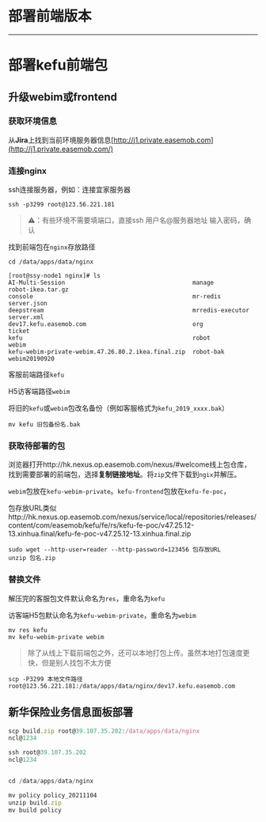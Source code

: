 # 部署前端版本

---

# 部署kefu前端包

## 升级webim或frontend

### 获取环境信息

从**Jira**上找到当前环境服务器信息[http://j1.private.easemob.com](http://j1.private.easemob.com/)

### 连接nginx

ssh连接服务器，例如：连接宜家服务器

```other
ssh -p3299 root@123.56.221.181
```

> ⚠️：有些环境不需要填端口，直接ssh 用户名@服务器地址
> 输入密码，确认
>

找到前端包在`nginx`存放路径

```other
cd /data/apps/data/nginx
```

```other
[root@ssy-node1 nginx]# ls
AI-Multi-Session                                    manage            robot-ikea.tar.gz
console                                             mr-redis          server.json
deepstream                                          mrredis-executor  server.xml
dev17.kefu.easemob.com                              org               ticket
kefu                                                robot             webim
kefu-webim-private-webim.47.26.80.2.ikea.final.zip  robot-bak         webim20190920
```

客服前端路径`kefu`

H5访客端路径`webim`

将旧的`kefu`或`webim`包改名备份（例如客服格式为`kefu_2019_xxxx.bak`）

```other
mv kefu 旧包备份名.bak
```

### 获取待部署的包

浏览器打开http://hk.nexus.op.easemob.com/nexus/#welcome线上包仓库，找到需要部署的前端包，选择**复制链接地址**。将`zip`文件下载到`ngix`并解压。

`webim`包放在`kefu-webim-private`。`kefu-frontend`包放在`kefu-fe-poc`，

包存放URL类似http://hk.nexus.op.easemob.com/nexus/service/local/repositories/releases/content/com/easemob/kefu/fe/rs/kefu-fe-poc/v47.25.12-13.xinhua.final/kefu-fe-poc-v47.25.12-13.xinhua.final.zip

```other
sudo wget --http-user=reader --http-password=123456 包存放URL
unzip 包名.zip
```

### 替换文件

解压完的客服包文件默认命名为`res`，重命名为`kefu`

访客端H5包默认命名为`kefu-webim-private`，重命名为`webim`

```other
mv res kefu
mv kefu-webim-private webim
```

> 除了从线上下载前端包之外，还可以本地打包上传。虽然本地打包速度更快，但是别人找包不太方便
>

```other
scp -P3299 本地文件路径  root@123.56.221.181:/data/apps/data/nginx/dev17.kefu.easemob.com
```

## 新华保险业务信息面板部署

```javascript
scp build.zip root@39.107.35.202:/data/apps/data/nginx
ncl@1234

ssh root@39.107.35.202
ncl@1234


cd /data/apps/data/nginx

mv policy policy_20211104
unzip build.zip
mv build policy
```
